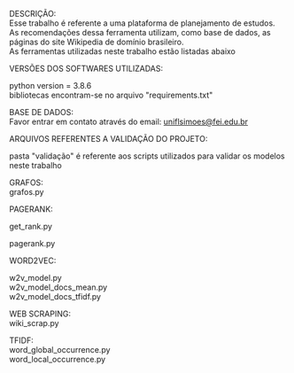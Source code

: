 DESCRIÇÃO: \
Esse trabalho é referente a uma plataforma de planejamento de estudos. \
As recomendações dessa ferramenta utilizam, como base de dados, as páginas do site Wikipedia de domínio brasileiro. \
As ferramentas utilizadas neste trabalho estão listadas abaixo 

VERSÕES DOS SOFTWARES UTILIZADAS:

python version = 3.8.6\
bibliotecas encontram-se no arquivo "requirements.txt" 

BASE DE DADOS: \
Favor entrar em contato através do email: uniflsimoes@fei.edu.br


ARQUIVOS REFERENTES A VALIDAÇÃO DO PROJETO: 

pasta "validação" é referente aos scripts utilizados para validar os modelos neste trabalho 

GRAFOS: \
grafos.py 

PAGERANK:

get_rank.py

pagerank.py 

WORD2VEC: 

w2v_model.py \
w2v_model_docs_mean.py \
w2v_model_docs_tfidf.py

WEB SCRAPING: \
wiki_scrap.py

TFIDF: \
word_global_occurrence.py \
word_local_occurrence.py



